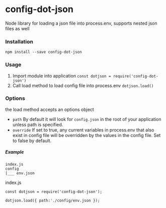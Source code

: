 # config-dot-json
Node library for loading a json file into process.env, supports nested json files as well

### Installation
`npm install --save config-dot-json`

### Usage
1) Import module into application `const dotjson = require('config-dot-json')`
2) Call load method to load config file into process.env `dotjson.load()`

### Options
the load method accepts an options object
 - `path` By default it will look for `config.json` in the root of your application unless path is specified.
 - `override` If set to true, any current variables in process.env that also exist in config file will be overridden by the values in the config file. Set to false by default.

##### Example

```
index.js
config
|___ env.json

```

index.js
```
const dotjson = require('config-dot-json');

dotjson.load({ path:'./config/env.json });
```
